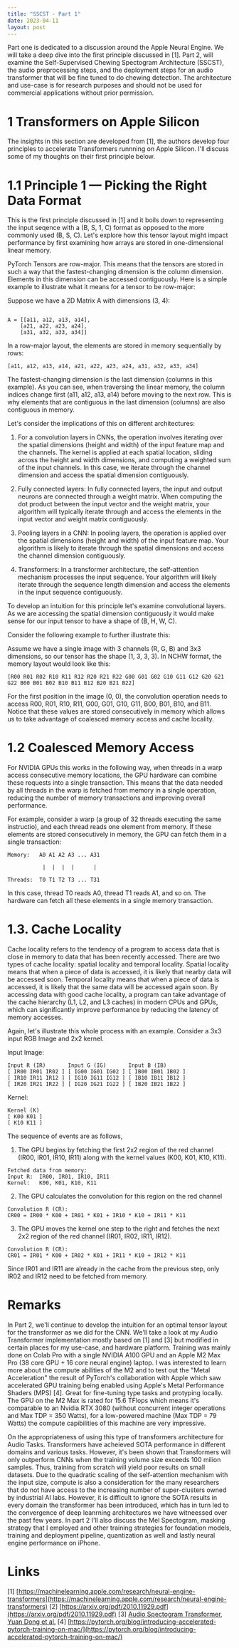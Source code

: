 ```yaml
---
title: "SSCST - Part 1"
date: 2023-04-11
layout: post
---
```


Part one is dedicated to a discussion around the Apple Neural Engine. We will take a deep dive into the first principle discussed in [1]. Part 2, will examine the Self-Supervised Chewing Spectogram Architecture (SSCST), the audio preprocessing steps, and the deployment steps for an audio transformer that will be fine tuned to do chewing detection. The architecture and use-case is for research purposes and should not be used for commercial applications without prior permission. 

# 1 Transformers on Apple Silicon

The insights in this section are developed from [1], the authors develop four principles to accelerate Transformers runnning on Apple Silicon. I'll discuss some of my thoughts on their first principle below.

# 1.1 Principle 1 — Picking the Right Data Format

This is the first principle discussed in [1]  and it boils down to representing the input seqence with a (B, S, 1, C) format as opposed to the more commonly used (B, S, C). Let's explore how this tensor layout might impact performance by first examining how arrays are stored in one-dimensional linear memory.

PyTorch Tensors are row-major. This means that the tensors are stored in such a way that the fastest-changing dimension is the column dimension. Elements in this dimension can be accessed contiguously. Here is a simple example to illustrate what it means for a tensor to be row-major:

Suppose we have a 2D Matrix A with dimensions (3, 4):

~~~

A = [[a11, a12, a13, a14],
    [a21, a22, a23, a24],
    [a31, a32, a33, a34]]
~~~

In a row-major layout, the elements are stored in memory sequentially by rows:

~~~
[a11, a12, a13, a14, a21, a22, a23, a24, a31, a32, a33, a34]
~~~

The fastest-changing dimension is the last dimension (columns in this example). As you can see, when traversing the linear memory, the column indices change first (a11, a12, a13, a14) before moving to the next row. This is why elements that are contiguous in the last dimension (columns) are also contiguous in memory.

Let's consider the implications of this on different architectures:

1. For a convolution layers in CNNs, the operation involves iterating over the spatial dimensions (height and width) of the input feature map and the channels. The kernel is applied at each spatial location, sliding across the height and width dimensions, and computing a weighted sum of the input channels. In this case, we iterate through the channel dimension and access the spatial dimension contiguously. 

2. Fully connected layers: In fully connected layers, the input and output neurons are connected through a weight matrix. When computing the dot product between the input vector and the weight matrix, your algorithm will typically iterate through and access the elements in the input vector and weight matrix contiguously.

3. Pooling layers in a CNN: In pooling layers, the operation is applied over the spatial dimensions (height and width) of the input feature map. Your algorithm is likely to iterate through the spatial dimensions and access the channel dimension contiguously.

4. Transformers: In a transformer architecture, the self-attention mechanism processes the input sequence. Your algorithm will likely iterate through the sequence length dimension and access the elements in the input sequence contiguously.

To develop an intuition for this principle let's examine convolutional layers. As we are accessing the spatial dimension contiguously it would make sense for our input tensor to have a shape of (B, H, W, C). 

Consider the following example to further illustrate this:

Assume we have a single image with 3 channels (R, G, B) and 3x3 dimensions, so our tensor has the shape (1, 3, 3, 3). In NCHW format, the memory layout would look like this:

~~~
[R00 R01 R02 R10 R11 R12 R20 R21 R22 G00 G01 G02 G10 G11 G12 G20 G21 G22 B00 B01 B02 B10 B11 B12 B20 B21 B22]
~~~

For the first position in the image (0, 0), the convolution operation needs to access R00, R01, R10, R11, G00, G01, G10, G11, B00, B01, B10, and B11. Notice that these values are stored consecutively in memory which allows us to take advantage of coalesced memory access and cache locality. 

# 1.2 Coalesced Memory Access


For NVIDIA GPUs this works in the following way, when threads in a warp access consecutive memory locations, the GPU hardware can combine these requests into a single transaction. This means that the data needed by all threads in the warp is fetched from memory in a single operation, reducing the number of memory transactions and improving overall performance.

For example, consider a warp (a group of 32 threads executing the same instructio), and each thread reads one element from memory. If these elements are stored consecutively in memory, the GPU can fetch them in a single transaction:

~~~
Memory:   A0 A1 A2 A3 ... A31
           
           |  |  |  |      |

Threads:  T0 T1 T2 T3 ... T31

~~~

In this case, thread T0 reads A0, thread T1 reads A1, and so on. The hardware can fetch all these elements in a single memory transaction.

# 1.3. Cache Locality 

Cache locality refers to the tendency of a program to access data that is close in memory to data that has been recently accessed. There are two types of cache locality: spatial locality and temporal locality. Spatial locality means that when a piece of data is accessed, it is likely that nearby data will be accessed soon. Temporal locality means that when a piece of data is accessed, it is likely that the same data will be accessed again soon. By accessing data with good cache locality, a program can take advantage of the cache hierarchy (L1, L2, and L3 caches) in modern CPUs and GPUs, which can significantly improve performance by reducing the latency of memory accesses.

Again, let's illustrate this whole process with an example. Consider a 3x3 input RGB Image and 2x2 kernel.

Input Image:
~~~
Input R (IR)       Input G (IG)       Input B (IB)
[ IR00 IR01 IR02 ] [ IG00 IG01 IG02 ] [ IB00 IB01 IB02 ]
[ IR10 IR11 IR12 ] [ IG10 IG11 IG12 ] [ IB10 IB11 IB12 ]
[ IR20 IR21 IR22 ] [ IG20 IG21 IG22 ] [ IB20 IB21 IB22 ]
~~~

Kernel:

~~~
Kernel (K)
[ K00 K01 ]
[ K10 K11 ]
~~~

The sequence of events are as follows,

1. The GPU begins by fetching the first 2x2 region of the red channel (IR00, IR01, IR10, IR11) along with the kernel values (K00, K01, K10, K11).

~~~
Fetched data from memory:
Input R:  IR00, IR01, IR10, IR11
Kernel:   K00, K01, K10, K11
~~~

2. The  GPU calculates the convolution for this region on the red channel

~~~
Convolution R (CR):
CR00 = IR00 * K00 + IR01 * K01 + IR10 * K10 + IR11 * K11
~~~

3. The GPU moves the kernel one step to the right and fetches the next 2x2 region of the red channel (IR01, IR02, IR11, IR12).

~~~
Convolution R (CR):
CR01 = IR01 * K00 + IR02 * K01 + IR11 * K10 + IR12 * K11
~~~

Since IR01 and IR11 are already in the cache from the previous step, only IR02 and IR12 need to be fetched from memory.

# Remarks

In Part 2, we'll continue to develop the intuition for an optimal tensor layout for the transformer as we did for the CNN. We'll take a look at my Audio Transformer implementation mostly based on [1] and [3] but modified in certain places for my use-case, and hardware platform. Training was mainly done on Colab Pro with a single NVIDIA A100 GPU and an Apple M2 Max Pro (38 core GPU + 16 core neural engine) laptop. I was interested to learn more about the compute abilities of the M2 and to test out the "Metal Acceleration" the result of PyTorch's collaboration with Apple which saw accelerated GPU training being enabled using Apple's Metal Performance Shaders (MPS) [4]. Great for fine-tuning type tasks and protyping locally. The GPU on the M2 Max is rated for 15.6 TFlops which means it's comparable to an Nvidia RTX 3080 (without concurrent integer operations and Max TDP = 350 Watts), for a low-powered machine (Max TDP = 79 Watts) the compute capibilities of this machine are very impressive.

On the appropriateness of using this type of transformers architecture for Audio Tasks. Transformers have acheieved SOTA performance in different domains and various tasks. However, it's been shown that Transformers will only outperform CNNs when the training volume size exceeds 100 milion samples. Thus, training from scratch will yield poor results on small datasets. Due to the quadratic scaling of the self-attention mechanism with the input size, compute is also a consideration for the many researchers that do not have access to the increasing number of super-clusters owned by industrial AI labs. However, it is difficult to ignore the SOTA results in every domain the transformer has been introduced, which has in turn led to the convergence of deep leanrning architectures we have witneessed over the past few years. In part 2 I'll also discuss the Mel Spectogram, masking strategy that I employed and other training strategies for foundation models, training and deployment pipeline, quantization as well and lastly neural engine performance on iPhone.

# Links
[1] [https://machinelearning.apple.com/research/neural-engine-transformers](https://machinelearning.apple.com/research/neural-engine-transformers)
[2] [https://arxiv.org/pdf/2010.11929.pdf](https://arxiv.org/pdf/2010.11929.pdf)
[3] [Audio Spectogram Transformer, Yuan Dong et al.](https://arxiv.org/pdf/2104.01778.pdf)
[4] [https://pytorch.org/blog/introducing-accelerated-pytorch-training-on-mac/](https://pytorch.org/blog/introducing-accelerated-pytorch-training-on-mac/)